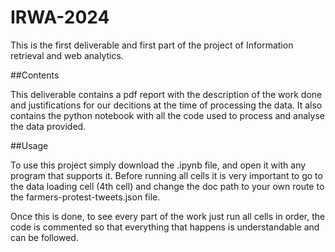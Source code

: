 # IRWA-2024

This is the first deliverable and first part of the project of Information retrieval and web analytics. 

##Contents

This deliverable contains a pdf report with the description of the work done and justifications for our decitions at the time of processing the data.
It also contains the python notebook with all the code used to process and analyse the data provided.

##Usage

To use this project simply download the .ipynb file, and open it with any program that supports it. Before running all cells it is very important to go to the data loading cell (4th cell) and change the doc path to your own route to the farmers-protest-tweets.json file.

Once this is done, to see every part of the work just run all cells in order, the code is commented so that everything that happens is understandable and can be followed.
